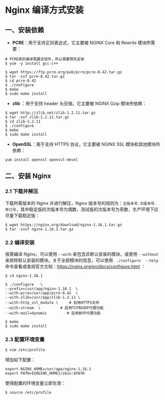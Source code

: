 # Nginx 编译方式安装

## 一、安装依赖

+  **PCRE**：用于支持正则表达式，它主要被 NGINX Core 和 Rewrite 模块所需要：

```shell
# PCRE库的编译需要该组件，所以需要预先安装
$ yum -y install gcc-c++

$ wget https://ftp.pcre.org/pub/pcre/pcre-8.42.tar.gz
$ tar -zxf pcre-8.42.tar.gz
$ cd pcre-8.42
$ ./configure
$ make
$ sudo make install
```

+ **zlib** ：用于支持 header 头压缩，它主要被 NGINX Gzip 模块所依赖：

```shell
$ wget http://zlib.net/zlib-1.2.11.tar.gz
$ tar -zxf zlib-1.2.11.tar.gz
$ cd zlib-1.2.11
$ ./configure
$ make
$ sudo make install
```

+ **OpenSSL**：用于支持 HTTPS 协议，它主要被 NGINX SSL 模块和其他模块所依赖：

```shell
yum install openssl openssl-devel
```

## 二、安装 Nginx

### 2.1 下载并解压

下载所需版本的 Nginx 并进行解压，Nginx 版本号的规则为：`主版本号.次版本号.修订号`，其中稳定版的次版本号为偶数，测试版的次版本号为奇数，生产环境下应尽量下载稳定版：

```shell
$ wget https://nginx.org/download/nginx-1.16.1.tar.gz
$ tar -zxvf nginx-1.16.1.tar.gz
```

### 2.2 编译安装

按需编译 Nginx，可以使用 `--with` 来包含非默认安装的模块，或使用 `--without` 来排除默认安装的模块。关于全部模块的信息，可以使用 ` ./configure  --help` 命令查看或查阅官方文档：https://nginx.org/en/docs/configure.html  ：

```shell
$ cd nginx-1.16.1

$ ./configure   \
--prefix=/usr/app/nginx-1.16.1  \
--with-pcre=/usr/app/pcre-8.42  \
--with-zlib=/usr/app/zlib-1.2.11 \
--with-http_ssl_module \     # 启用HTTPS支持
--with-stream  \         # 启用TCP和UDP代理功能
--with-mail=dynamic         # 启用邮件代理功能

$ make
$ sudo make install
```

### 2.3 配置环境变量

```shell
$ vim /etc/profile
```

增加如下配置：

```shell
export NGINX_HOME=/usr/app/nginx-1.16.1
export PATH=${NGINX_HOME}/sbin:$PATH
```

使得配置的环境变量立即生效：

```shell
$ source /etc/profile
```

